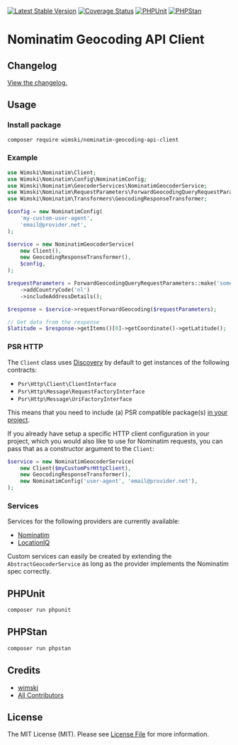 [![Latest Stable Version](http://poser.pugx.org/wimski/nominatim-geocoding-api-client/v)](https://packagist.org/packages/wimski/nominatim-geocoding-api-client)
[![Coverage Status](https://coveralls.io/repos/github/wimski/nominatim-geocoding-api-client/badge.svg?branch=master)](https://coveralls.io/github/wimski/nominatim-geocoding-api-client?branch=master)
[![PHPUnit](https://github.com/wimski/nominatim-geocoding-api-client/actions/workflows/phpunit.yml/badge.svg)](https://github.com/wimski/nominatim-geocoding-api-client/actions/workflows/phpunit.yml)
[![PHPStan](https://github.com/wimski/nominatim-geocoding-api-client/actions/workflows/phpstan.yml/badge.svg)](https://github.com/wimski/nominatim-geocoding-api-client/actions/workflows/phpstan.yml)

# Nominatim Geocoding API Client

## Changelog

[View the changelog.](./CHANGELOG.md)

## Usage

### Install package

```bash
composer require wimski/nominatim-geocoding-api-client
```

### Example

```php
use Wimski\Nominatim\Client;
use Wimski\Nominatim\Config\NominatimConfig;
use Wimski\Nominatim\GeocoderServices\NominatimGeocoderService;
use Wimski\Nominatim\RequestParameters\ForwardGeocodingQueryRequestParameters;
use Wimski\Nominatim\Transformers\GeocodingResponseTransformer;

$config = new NominatimConfig(
    'my-custom-user-agent',
    'email@provider.net',
);

$service = new NominatimGeocoderService(
    new Client(),
    new GeocodingResponseTransformer(),
    $config,
);

$requestParameters = ForwardGeocodingQueryRequestParameters::make('some query')
    ->addCountryCode('nl')
    ->includeAddressDetails();

$response = $service->requestForwardGeocoding($requestParameters);

// Get data from the response
$latitude = $response->getItems()[0]->getCoordinate()->getLatitude();
```

### PSR HTTP

The `Client` class uses [Discovery](https://docs.php-http.org/en/latest/discovery.html) by default to get instances of the following contracts:
 
* `Psr\Http\Client\ClientInterface`
* `Psr\Http\Message\RequestFactoryInterface`
* `Psr\Http\Message\UriFactoryInterface`

This means that you need to include (a) PSR compatible package(s) [in your project](https://docs.php-http.org/en/latest/httplug/users.html).

If you already have setup a specific HTTP client configuration in your project,
which you would also like to use for Nominatim requests,
you can pass that as a constructor argument to the `Client`:

```php
$service = new NominatimGeocoderService(
    new Client($myCustomPsrHttpClient),
    new GeocodingResponseTransformer(),
    new NominatimConfig('user-agent', 'email@provider.net'),
);
```

### Services

Services for the following providers are currently available:
* [Nominatim](https://nominatim.org/release-docs/latest/api/Overview/)
* [LocationIQ](https://locationiq.com/docs)

Custom services can easily be created by extending the `AbstractGeocoderService`
as long as the provider implements the Nominatim spec correctly.

## PHPUnit

```bash
composer run phpunit
```

## PHPStan

```bash
composer run phpstan
```

## Credits

- [wimski](https://github.com/wimski)
- [All Contributors](../../contributors)

## License

The MIT License (MIT). Please see [License File](LICENSE.md) for more information.
